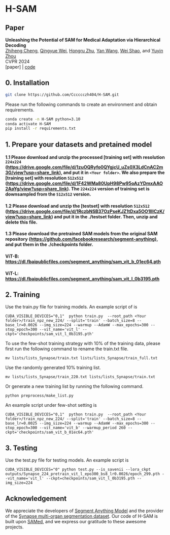 # H-SAM

## Paper

<b>Unleashing the Potential of SAM for Medical Adaptation via Hierarchical Decoding</b> <br/>
[Zhiheng Cheng](https://scholar.google.com/citations?hl=zh-CN&user=JUy6POQAAAAJ), [Qingyue Wei](https://profiles.stanford.edu/qingyue-wei), [Hongru Zhu](https://pages.jh.edu/hzhu38/), [Yan Wang](https://wangyan921.github.io/), [Wei Shao](https://swsamleo.github.io/wei_shao.github.io/), and [Yuyin Zhou](https://yuyinzhou.github.io/) <br/>
CVPR 2024 <br/>
[paper] | [code](https://github.com/Cccccczh404/H-SAM)

## 0. Installation

```bash
git clone https://github.com/Cccccczh404/H-SAM.git
```
Please run the following commands to create an environment and obtain requirements.
```bash
conda create -n H-SAM python=3.10
conda activate H-SAM
pip install -r requirements.txt
```

## 1. Prepare your datasets and pretained model
#### 1.1 Please download and unzip the processed [training set] with resolution `224x224` (https://drive.google.com/file/d/1zuOQRyfo0QYgjcU_uZs0X3LdCnAC2m3G/view?usp=share_link), and put it in `<Your folder>`. We also prepare the [training set] with resolution `512x512` (https://drive.google.com/file/d/1F42WMa80UpH98Pw95oAzYDmxAAO2ApYg/view?usp=share_link). The `224x224` version of training set is downsampled from the `512x512` version.
#### 1.2 Please download and unzip the [testset] with resolution `512x512` (https://drive.google.com/file/d/1RczbNSB37OzPseKJZ1tDxa5OO1IIICzK/view?usp=share_link) and put it in the ./testset folder. Then, unzip and delete this file.
#### 1.3 Please download the pretrained SAM models from the original SAM repository (https://github.com/facebookresearch/segment-anything), and put them in the ./checkpoints folder. 
#### ViT-B: https://dl.fbaipublicfiles.com/segment_anything/sam_vit_b_01ec64.pth
#### ViT-L: https://dl.fbaipublicfiles.com/segment_anything/sam_vit_l_0b3195.pth 

## 2. Training
Use the train.py file for training models. An example script of is
```
CUDA_VISIBLE_DEVICES="0,1"  python train.py  --root_path <Your folder>/train_npz_new_224/ --split='train' --batch_size=8 --base_lr=0.0026 --img_size=224 --warmup --AdamW --max_epochs=300 --stop_epoch=300 --vit_name='vit_l' --ckpt='checkpoints/sam_vit_l_0b3195.pth'
```
To use the few-shot training strategy with 10% of the training data, please first run the following command to rename the train.txt file.
```
mv lists/lists_Synapse/train.txt lists/lists_Synapse/train_full.txt
```
Use the randomly generated 10% training list.
```
mv lists/lists_Synapse/train_220.txt lists/lists_Synapse/train.txt
```
Or generate a new training list by running the following command.
```
python preprocess/make_list.py
```
An example script under few-shot setting is
```
CUDA_VISIBLE_DEVICES="0,1"  python train.py  --root_path <Your folder>/train_npz_new_224/ --split='train' --batch_size=8 --base_lr=0.0025 --img_size=224 --warmup --AdamW --max_epochs=300 --stop_epoch=300 --vit_name='vit_b' --warmup_period 260 --ckpt='checkpoints/sam_vit_b_01ec64.pth'
```

## 3. Testing
Use the test.py file for testing models. An example script is
```
CUDA_VISIBLE_DEVICES="0" python test.py --is_savenii --lora_ckpt outputs/Synapse_224_pretrain_vit_l_epo300_bs8_lr0.0026/epoch_299.pth --vit_name='vit_l' --ckpt=checkpoints/sam_vit_l_0b3195.pth --img_size=224
```

## Acknowledgement
We appreciate the developers of [Segment Anything Model](https://github.com/facebookresearch/segment-anything) and the provider of the [Synapse multi-organ segmentation dataset](https://www.synapse.org/#!Synapse:syn3193805/wiki/217789). Our code of H-SAM is built upon [SAMed](https://github.com/hitachinsk/SAMed), and we express our gratitude to these awesome projects.


